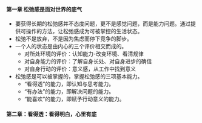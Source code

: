 
#### 第一章 松弛感是面对世界的底气
- 要获得长期的松弛感并不态度问题，更不是感觉问题，而是能力问题。通过提供可操作的方法，让松弛感成为可被掌控的生活状态。
- 松弛不是放弃，不是因为焦虑而停下竞争的脚步。
- 一个人的状态是由内心的三个评价相交而成的。
	- 对所处环境的评价：认知能力-改变环境、看清规律
	- 对自身能力的评价：了解自身长处、对自身进步的确信
	- 对自身行动的评价：意义感，从工作中找到意义
- 松弛感是可以被掌握的，掌握松弛感的三项基本能力。
	- “看得透”的能力，即认知与思考能力。
	- “有办法”的能力，即解决问题的能力。
	- “能喜欢”的能力，即赋予行动意义的能力。

#### 第二章：看得透：看得明白，心里有底
